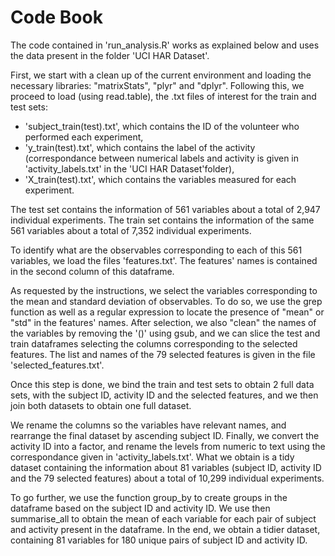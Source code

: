 # Code Book

The code contained in 'run_analysis.R' works as explained below and uses the data present in the folder 'UCI HAR Dataset'.

First, we start with a clean up of the current environment and loading the necessary libraries: "matrixStats", "plyr" and "dplyr". Following this, we proceed to load (using read.table), the .txt files of interest for the train and test sets:

- 'subject_train(test).txt', which contains the ID of the volunteer who performed each experiment,
- 'y_train(test).txt', which contains the label of the activity (correspondance between numerical labels and activity is given in 'activity_labels.txt' in the 'UCI HAR Dataset'folder),
- 'X_train(test).txt', which contains the variables measured for each experiment.

The test set contains the information of 561 variables about a total of 2,947 individual experiments. The train set contains the information of the same 561 variables about a total of 7,352 individual experiments.

To identify what are the observables corresponding to each of this 561 variables, we load the files 'features.txt'. The features' names is contained in the second column of this dataframe.

As requested by the instructions, we select the variables corresponding to the mean and standard deviation of observables. To do so, we use the grep function as well as a regular expression to locate the presence of "mean" or "std" in the features' names.
After selection, we also "clean" the names of the variables by removing the '()' using gsub, and we can slice the test and train dataframes selecting the columns corresponding to the selected features.
The list and names of the 79 selected features is given in the file 'selected_features.txt'.

Once this step is done, we bind the train and test sets to obtain 2 full data sets, with the subject ID, activity ID and the selected features, and we then join both datasets to obtain one full dataset.

We rename the columns so the variables have relevant names, and rearrange the final dataset by ascending subject ID. Finally, we convert the activity ID into a factor, and rename the levels from numeric to text using the correspondance given in 'activity_labels.txt'. What we obtain is a tidy dataset containing the information about 81 variables (subject ID, activity ID and the 79 selected features) about a total of 10,299 individual experiments.

To go further, we use the function group_by to create groups in the dataframe based on the subject ID and activity ID. We use then summarise_all to obtain the mean of each variable for each pair of subject and activity present in the dataframe. In the end, we obtain a tidier dataset, containing 81 variables for 180 unique pairs of subject ID and activity ID. 





